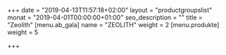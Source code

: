+++
date = "2019-04-13T11:57:18+02:00"
layout = "productgroupslist"
monat = "2019-04-01T00:00:00+01:00"
seo_description = ""
title = "Zeolith"
[menu.ab_gala]
name = "ZEOLITH"
weight = 2
[menu.produkte]
weight = 5

+++
